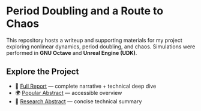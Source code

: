 # Period Doubling and a Route to Chaos  

This repository hosts a writeup and supporting materials for my project exploring nonlinear dynamics, period doubling, and chaos. Simulations were performed in **GNU Octave** and **Unreal Engine (UDK)**.  

## Explore the Project  

- 📘 [Full Report](./_posts/2025-09-26-period-doubling-writeup.md) — complete narrative + technical deep dive  
- 🌍 [Popular Abstract](./_posts/2025-09-26-period-doubling-summary-popular.md) — accessible overview  
- 📑 [Research Abstract](./_posts/2025-09-26-period-doubling-summary-research.md) — concise technical summary  
